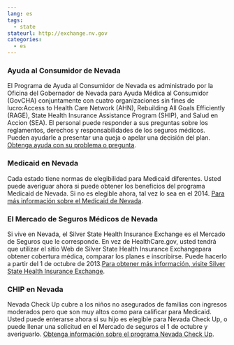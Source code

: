 ```yaml
--- 
lang: es 
tags: 
  - state
stateurl: http://exchange.nv.gov 
categories: 
  - es
--- 
```


### Ayuda al Consumidor de Nevada

El Programa de Ayuda al Consumidor de Nevada es administrado por la Oficina del Gobernador de Nevada para Ayuda Médica al Consumidor (GovCHA) conjuntamente con cuatro organizaciones sin fines de lucro:Access to Health Care Network (AHN), Rebuilding All Goals Efficiently (RAGE), State Health Insurance Assistance Program (SHIP), and Salud en Accion (SEA). El personal puede responder a sus preguntas sobre los reglamentos, derechos y responsabilidades de los seguros médicos. Pueden ayudarle a presentar una queja o apelar una decisión del plan. [Obtenga ayuda con su problema o pregunta](http://dhhs.nv.gov/CHA.htm). 

### Medicaid en Nevada

Cada estado tiene normas  de elegibilidad para Medicaid diferentes.  Usted puede averiguar ahora si puede obtener los beneficios del programa Medicaid de Nevada. Si no es elegible ahora, tal vez lo sea en el 2014. [Para más información sobre el Medicaid de Nevada](http://dwss.nv.gov/). 

###  El Mercado de Seguros Médicos de Nevada

Si vive en Nevada, el Silver State Health Insurance Exchange es el Mercado de Seguros que le corresponde. En vez de HealthCare.gov, usted tendrá que utilizar el sitio Web de Silver State Health Insurance Exchangepara obtener cobertura médica, comparar los planes e inscribirse. Puede hacerlo a partir del 1 de octubre de 2013.[Para obtener más información, visite Silver State Health Insurance Exchange](http://exchange.nv.gov). 

### CHIP en Nevada

Nevada Check Up cubre a los niños no asegurados de familias con ingresos moderados pero que son muy altos como para calificar para Medicaid. Usted puede enterarse ahora si su hijo es elegible para Nevada Check Up, o puede llenar una solicitud en el Mercado de seguros el 1 de octubre y averiguarlo. [Obtenga información sobre el programa Nevada Check Up](http://nevadacheckup.nv.gov/FAQ.htm).
